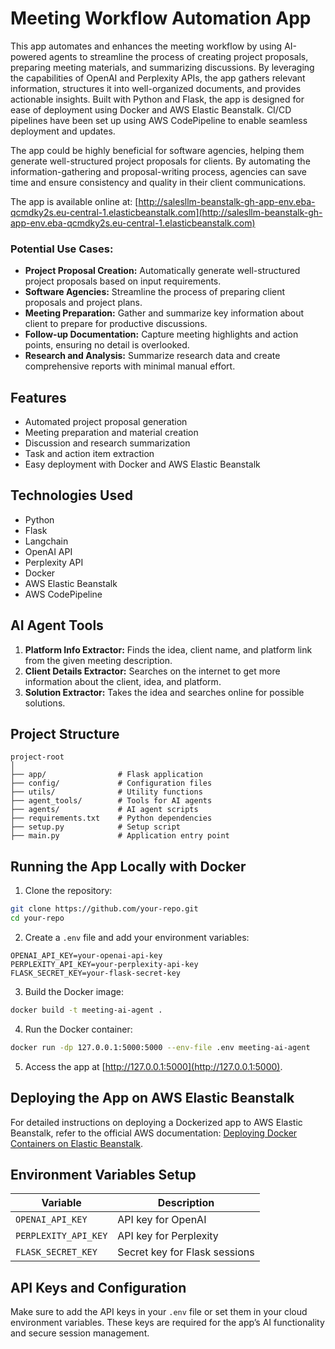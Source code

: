# Meeting Workflow Automation App

This app automates and enhances the meeting workflow by using AI-powered agents to streamline the process of creating project proposals, preparing meeting materials, and summarizing discussions. By leveraging the capabilities of OpenAI and Perplexity APIs, the app gathers relevant information, structures it into well-organized documents, and provides actionable insights. Built with Python and Flask, the app is designed for ease of deployment using Docker and AWS Elastic Beanstalk. CI/CD pipelines have been set up using AWS CodePipeline to enable seamless deployment and updates.

The app could be highly beneficial for software agencies, helping them generate well-structured project proposals for clients. By automating the information-gathering and proposal-writing process, agencies can save time and ensure consistency and quality in their client communications.

The app is available online at: [http://salesllm-beanstalk-gh-app-env.eba-qcmdky2s.eu-central-1.elasticbeanstalk.com](http://salesllm-beanstalk-gh-app-env.eba-qcmdky2s.eu-central-1.elasticbeanstalk.com)

### Potential Use Cases:
- **Project Proposal Creation:** Automatically generate well-structured project proposals based on input requirements.
- **Software Agencies:** Streamline the process of preparing client proposals and project plans.
- **Meeting Preparation:** Gather and summarize key information about client to prepare for productive discussions.
- **Follow-up Documentation:** Capture meeting highlights and action points, ensuring no detail is overlooked.
- **Research and Analysis:** Summarize research data and create comprehensive reports with minimal manual effort.

## Features
- Automated project proposal generation
- Meeting preparation and material creation
- Discussion and research summarization
- Task and action item extraction
- Easy deployment with Docker and AWS Elastic Beanstalk

## Technologies Used
- Python
- Flask
- Langchain
- OpenAI API
- Perplexity API
- Docker
- AWS Elastic Beanstalk
- AWS CodePipeline

## AI Agent Tools
1. **Platform Info Extractor:** Finds the idea, client name, and platform link from the given meeting description.
2. **Client Details Extractor:** Searches on the internet to get more information about the client, idea, and platform.
3. **Solution Extractor:** Takes the idea and searches online for possible solutions.

## Project Structure
```
project-root
│
├── app/                # Flask application
├── config/             # Configuration files
├── utils/              # Utility functions
├── agent_tools/        # Tools for AI agents
├── agents/             # AI agent scripts
├── requirements.txt    # Python dependencies
├── setup.py            # Setup script
├── main.py             # Application entry point
```

## Running the App Locally with Docker
1. Clone the repository:
```bash
git clone https://github.com/your-repo.git
cd your-repo
```
2. Create a `.env` file and add your environment variables:
```env
OPENAI_API_KEY=your-openai-api-key
PERPLEXITY_API_KEY=your-perplexity-api-key
FLASK_SECRET_KEY=your-flask-secret-key
```
3. Build the Docker image:
```bash
docker build -t meeting-ai-agent .
```
4. Run the Docker container:
```bash
docker run -dp 127.0.0.1:5000:5000 --env-file .env meeting-ai-agent
```
5. Access the app at [http://127.0.0.1:5000](http://127.0.0.1:5000).

## Deploying the App on AWS Elastic Beanstalk
For detailed instructions on deploying a Dockerized app to AWS Elastic Beanstalk, refer to the official AWS documentation: [Deploying Docker Containers on Elastic Beanstalk](https://docs.aws.amazon.com/elasticbeanstalk/latest/dg/docker-quickstart.html).

## Environment Variables Setup
| Variable            | Description              |
|---------------------|-------------------------|
| `OPENAI_API_KEY`     | API key for OpenAI       |
| `PERPLEXITY_API_KEY` | API key for Perplexity   |
| `FLASK_SECRET_KEY`   | Secret key for Flask sessions |

## API Keys and Configuration
Make sure to add the API keys in your `.env` file or set them in your cloud environment variables. These keys are required for the app’s AI functionality and secure session management.

